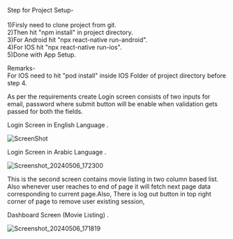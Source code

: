 Step for Project Setup-<br />
<br />
1)Firsly need to clone project from git.<br />
2)Then hit "npm install" in project directory.<br />
3)For Android hit "npx react-native run-android".<br />
4)For IOS hit "npx react-native run-ios".<br />
5)Done with App Setup.<br />

Remarks-<br />
For IOS need to hit "pod install" inside IOS Folder of project directory before step 4.<br />


As per the requirements create Login screen consists of two inputs for email, password where submit button will be enable when validation gets passed for both the fields.

Login Screen in English Language .<br/>

![ScreenShot](https://github.com/karansingh82888/DU/assets/121599503/be83b504-1a83-40e5-b34c-3d8fe3602fbd)
<br />

Login Screen in Arabic Language .<br/>

![Screenshot_20240506_172300](https://github.com/karansingh82888/DU/assets/121599503/bcc1f8c0-d721-458c-b1cb-23b086ac9391)


This is the second screen contains movie listing in two column based list. Also whenever user reaches to end of page it will fetch next page data corresponding to current page.Also, There is log out button in top right corner of page to remove user existing session,<br />

Dashboard Screen (Movie Listing) .<br />

![Screenshot_20240506_171819](https://github.com/karansingh82888/DU/assets/121599503/e41b3603-1725-4dfe-8c19-aba5caac5248)


